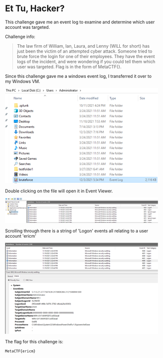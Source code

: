 # Et Tu, Hacker?

This challenge gave me an event log to examine and determine which user account was targeted.

Challenge info:
>The law firm of William, Ian, Laura, and Lenny (WILL for short) has just been the victim of an attempted cyber attack. Someone tried to brute force the login for one of their employees. They have the event logs of the incident, and were wondering if you could tell them which user was targeted. Flag is in the form of MetaCTF{}.


Since this challenge gave me a windows event log, I transferred it over to my Windows VM.

![](1.png)

Double clicking on the file will open it in Event Viewer.

![](2.png)


Scrolling through there is a string of 'Logon' events all relating to a user account 'ericm'

![](3.png)

The flag for this challenge is:
```sh
MetaCTF{ericm}
```